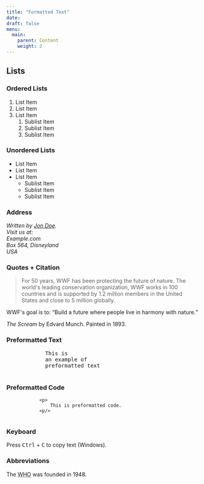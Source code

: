 ```yaml
---
title: "Formatted Text"
date: 
draft: false
menu:
  main:
    parent: Content
    weight: 2
---
```

<section id="">
    <div class="">
        <h2>Lists</h2>
        <h3>Ordered Lists</h3>
        <div>
            <ol>
                <li>List Item</li>
                <li>List Item</li>
                <li>List Item
                    <ol>
                        <li>Sublist Item</li>
                        <li>Sublist Item</li>
                        <li>Sublist Item</li>
                    </ol>
                </li>
            <ol>
        </div>
        <h3>Unordered Lists</h3>
        <div>
            <ul>
                <li>List Item</li>
                <li>List Item</li>
                <li>List Item
                    <ul>
                        <li>Sublist Item</li>
                        <li>Sublist Item</li>
                        <li>Sublist Item</li>
                    </ul>
                </li>
            <ul>
        </div>
        <div>
            <h3>Address</h3>
            <address>
                Written by <a href="mailto:webmaster@example.com">Jon Doe</a>.<br>
                Visit us at:<br>
                Example.com<br>
                Box 564, Disneyland<br>
                USA
            </address>
            <h3>Quotes + Citation</h3>
            <blockquote cite="http://www.worldwildlife.org/who/index.html">
                For 50 years, WWF has been protecting the future of nature.
                The world's leading conservation organization,
                WWF works in 100 countries and is supported by
                1.2 million members in the United States and
                close to 5 million globally.
            </blockquote>
            <p>WWF's goal is to: <q>Build a future where people live in harmony with nature.</q></p>
            <p><cite>The Scream</cite> by Edvard Munch. Painted in 1893.</p>
            <h3>Preformatted Text</h3>
            <pre>
            This is
            an example of
            preformatted text
            </pre>
            <h3>Preformatted Code</h3>
            <code><pre>
            &#60;p&#62; 
                This is preformatted code.
            &#60;p/&#62; 
            </pre></code>
            <h3>Keyboard</h3>
            <p>Press <kbd>Ctrl</kbd> + <kbd>C</kbd> to copy text (Windows).</p>
            <h3>Abbreviations</h3>
            <p>The <abbr title="World Health Organization">WHO</abbr> was founded in 1948.</p>
        </div>
    </div>
</section>
